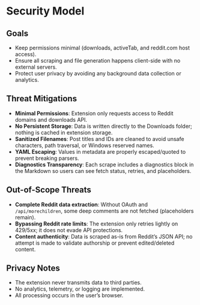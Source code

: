 


# Security Model

## Goals
- Keep permissions minimal (downloads, activeTab, and reddit.com host access).
- Ensure all scraping and file generation happens client-side with no external servers.
- Protect user privacy by avoiding any background data collection or analytics.

## Threat Mitigations
- **Minimal Permissions**: Extension only requests access to Reddit domains and downloads API.
- **No Persistent Storage**: Data is written directly to the Downloads folder; nothing is cached in extension storage.
- **Sanitized Filenames**: Post titles and IDs are cleaned to avoid unsafe characters, path traversal, or Windows reserved names.
- **YAML Escaping**: Values in metadata are properly escaped/quoted to prevent breaking parsers.
- **Diagnostics Transparency**: Each scrape includes a diagnostics block in the Markdown so users can see fetch status, retries, and placeholders.

## Out-of-Scope Threats
- **Complete Reddit data extraction**: Without OAuth and `/api/morechildren`, some deep comments are not fetched (placeholders remain).
- **Bypassing Reddit rate limits**: The extension only retries lightly on 429/5xx; it does not evade API protections.
- **Content authenticity**: Data is scraped as-is from Reddit’s JSON API; no attempt is made to validate authorship or prevent edited/deleted content.

## Privacy Notes
- The extension never transmits data to third parties.
- No analytics, telemetry, or logging are implemented.
- All processing occurs in the user’s browser.